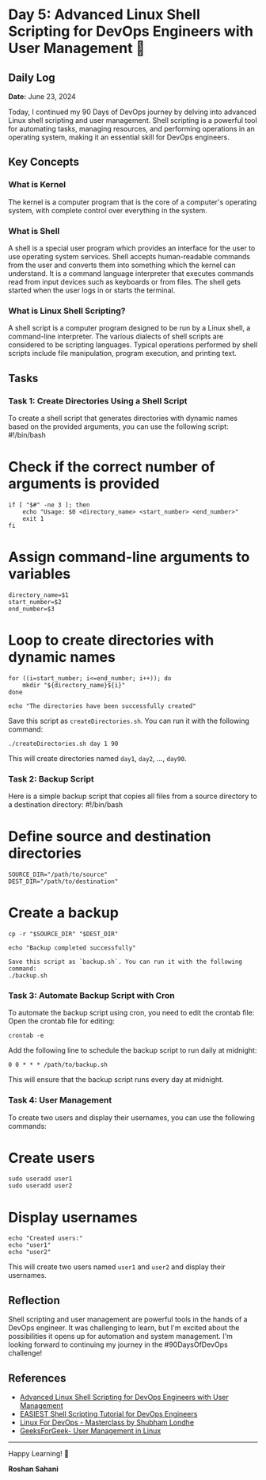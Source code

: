 # Day 5: Advanced Linux Shell Scripting for DevOps Engineers with User Management 🐧

## Daily Log

**Date:** June 23, 2024

Today, I continued my 90 Days of DevOps journey by delving into advanced Linux shell scripting and user management. Shell scripting is a powerful tool for automating tasks, managing resources, and performing operations in an operating system, making it an essential skill for DevOps engineers.

## Key Concepts

### What is Kernel

The kernel is a computer program that is the core of a computer's operating system, with complete control over everything in the system.

### What is Shell

A shell is a special user program which provides an interface for the user to use operating system services. Shell accepts human-readable commands from the user and converts them into something which the kernel can understand. It is a command language interpreter that executes commands read from input devices such as keyboards or from files. The shell gets started when the user logs in or starts the terminal.

### What is Linux Shell Scripting?

A shell script is a computer program designed to be run by a Linux shell, a command-line interpreter. The various dialects of shell scripts are considered to be scripting languages. Typical operations performed by shell scripts include file manipulation, program execution, and printing text.

## Tasks

### Task 1: Create Directories Using a Shell Script

To create a shell script that generates directories with dynamic names based on the provided arguments, you can use the following script:
#!/bin/bash

# Check if the correct number of arguments is provided

    if [ "$#" -ne 3 ]; then
        echo "Usage: $0 <directory_name> <start_number> <end_number>"
        exit 1
    fi

# Assign command-line arguments to variables

    directory_name=$1
    start_number=$2
    end_number=$3

# Loop to create directories with dynamic names

    for ((i=start_number; i<=end_number; i++)); do
        mkdir "${directory_name}${i}"
    done

    echo "The directories have been successfully created"

Save this script as `createDirectories.sh`. You can run it with the following command:

    ./createDirectories.sh day 1 90

This will create directories named `day1`, `day2`, ..., `day90`.

### Task 2: Backup Script

Here is a simple backup script that copies all files from a source directory to a destination directory:
#!/bin/bash

# Define source and destination directories

    SOURCE_DIR="/path/to/source"
    DEST_DIR="/path/to/destination"

# Create a backup

    cp -r "$SOURCE_DIR" "$DEST_DIR"

    echo "Backup completed successfully"

    Save this script as `backup.sh`. You can run it with the following command:
    ./backup.sh

### Task 3: Automate Backup Script with Cron

To automate the backup script using cron, you need to edit the crontab file:
Open the crontab file for editing:

    crontab -e

Add the following line to schedule the backup script to run daily at midnight:

    0 0 * * * /path/to/backup.sh

This will ensure that the backup script runs every day at midnight.

### Task 4: User Management

To create two users and display their usernames, you can use the following commands:

# Create users

    sudo useradd user1
    sudo useradd user2

# Display usernames

    echo "Created users:"
    echo "user1"
    echo "user2"

This will create two users named `user1` and `user2` and display their usernames.

## Reflection

Shell scripting and user management are powerful tools in the hands of a DevOps engineer. It was challenging to learn, but I'm excited about the possibilities it opens up for automation and system management. I'm looking forward to continuing my journey in the #90DaysOfDevOps challenge!

## References

- [Advanced Linux Shell Scripting for DevOps Engineers with User Management](https://www.youtube.com/watch?v=39oyFIStuaI)
- [EASIEST Shell Scripting Tutorial for DevOps Engineers](https://www.youtube.com/watch?v=39oyFIStuaI)
- [Linux For DevOps - Masterclass by Shubham Londhe](https://www.youtube.com/live/P90wg2SfpzM)
- [GeeksForGeek- User Management in Linux](https://www.geeksforgeeks.org/user-management-in-linux/)

---

Happy Learning! 🚀

**Roshan Sahani**
